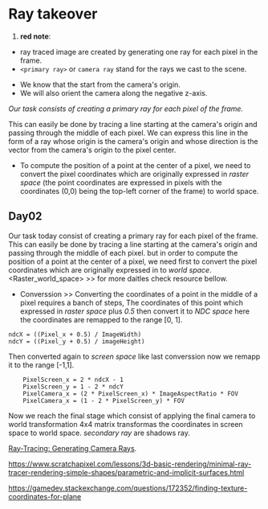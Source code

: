 # Ray takeover


1. **red note**:

* ray traced image are created by generating one ray for each pixel in the frame.
* `<primary ray>` or `camera ray` stand for the rays we cast to the scene.
+ We know that the start from the camera's origin.
+ We will also orient the camera along the negative z-axis.

*Our task consists of creating a primary ray for each pixel of the frame.*

This can easily be done by tracing a line starting at the camera's origin and passing through the middle of each pixel. 
We can express this line in the form of a ray whose origin is the camera's origin and whose direction is the vector from the camera's origin to the pixel center.
* To compute the position of a point at the center of a pixel, we need to convert the pixel coordinates which are originally expressed in *raster space* (the point coordinates are expressed in pixels with the coordinates (0,0) being the top-left corner of the frame) to world space.

## Day02

Our task today consist of creating a primary ray for each pixel of the frame. This can easily be done by tracing a line starting at the camera's origin and passing through the middle of each pixel.
but in order to compute the position of a point at the center of a pixel, we need first to convert the pixel coordinates which are originally expressed in <raster space> to *world space*.
<Raster_world_space> >> for more daitles check resource bellow.
- Converssion >> Converting the coordinates of a point in the middle of a pixel requires a banch of steps, The coordinates of this point which expressed in *raster space* plus *0.5* then convert it to *NDC space* here the coordinates are remapped to the range [0, 1].

```
ndcX = ((Pixel_x + 0.5) / ImageWidth)
ndcY = ((Pixel_y + 0.5) / imageHeight)

```
	
Then converted again to *screen space* like last converssion now we remapp it to the range [-1,1].
~~~~
	PixelScreen_x = 2 * ndcX - 1
	PixelScreen_y = 1 - 2 * ndcY
	PixelCamera_x = (2 * PixelScreen_x) * ImageAspectRatio * FOV
	PixelCamera_x = (1 - 2 * PixelScreen_y) * FOV
~~~~
	
Now we reach the final stage which consist of applying the final camera to world transformation 4x4 matrix transformas the coordinates in screen space to world space.
*secondary ray* are shadows ray.

[Ray-Tracing: Generating Camera Rays](https://www.scratchapixel.com/lessons/3d-basic-rendering/ray-tracing-generating-camera-rays/generating-camera-rays.html#:~:text=This%20can%20easily%20be%20done,origin%20to%20the%20pixel%20center).



https://www.scratchapixel.com/lessons/3d-basic-rendering/minimal-ray-tracer-rendering-simple-shapes/parametric-and-implicit-surfaces.html

https://gamedev.stackexchange.com/questions/172352/finding-texture-coordinates-for-plane